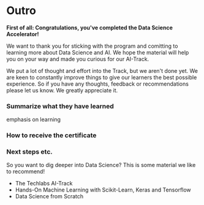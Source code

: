 # Outro

**First of all: Congratulations, you've completed the Data Science Accelerator!**

We want to thank you for sticking with the program and comitting to learning more about Data Science and AI. We hope the material will help you on your way and made you curious for our AI-Track.

We put a lot of thought and effort into the Track, but we aren't done yet. We are keen to constantly improve things to give our learners the best possible experience. So if you have any thoughts, feedback or recommendations please let us know. We greatly appreciate it.

### Summarize what they have learned
emphasis on learning

### How to receive the certificate

### Next steps etc.
So you want to dig deeper into Data Science? This is some material we like to recommend!
- The Techlabs AI-Track
- Hands-On Machine Learning with Scikit-Learn, Keras and Tensorflow
- Data Science from Scratch
